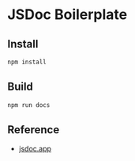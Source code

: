 # JSDoc Boilerplate

## Install

```bash
npm install
```

## Build

```bash
npm run docs
```

## Reference

- [jsdoc.app](https://jsdoc.app)
